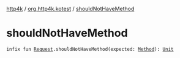 [http4k](../index.md) / [org.http4k.kotest](index.md) / [shouldNotHaveMethod](./should-not-have-method.md)

# shouldNotHaveMethod

`infix fun `[`Request`](../org.http4k.core/-request/index.md)`.shouldNotHaveMethod(expected: `[`Method`](../org.http4k.core/-method/index.md)`): `[`Unit`](https://kotlinlang.org/api/latest/jvm/stdlib/kotlin/-unit/index.html)